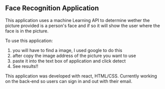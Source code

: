 

## Face Recognition Application

This application uses a machine Learning API to determine wether the picture provided is a person's face and if so it will show the user where the face is in the picture.

To use this application:
1. you will have to find a image, I used google to do this
2. after copy the image address of the picture you want to use
3. paste it into the text box of application and click detect
4. See results!!

This application was developed with react, HTML/CSS. Currently working on the back-end so users can sign in and out with their email.

